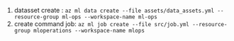1. datasset create : `az ml data create --file assets/data_assets.yml --resource-group ml-ops --workspace-name ml-ops`
2. create command job:  `az ml job create --file src/job.yml --resource-group mloperations --workspace-name mlops`